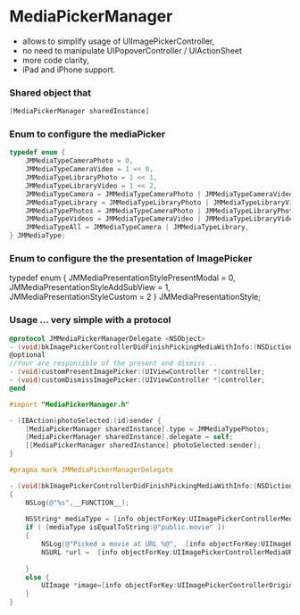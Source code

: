 MediaPickerManager
==================
- allows to simplify usage of UIImagePickerController, 
- no need to manipulate UIPopoverController / UIActionSheet
- more code clarity, 
- iPad and iPhone support.

### Shared object that
```objective-c
[MediaPickerManager sharedInstance]
```

### Enum to configure the mediaPicker

```objective-c
typedef enum {
    JMMediaTypeCameraPhoto = 0,
    JMMediaTypeCameraVideo = 1 << 0,
    JMMediaTypeLibraryPhoto = 1 << 1,
    JMMediaTypeLibraryVideo = 1 << 2,
    JMMediaTypeCamera = JMMediaTypeCameraPhoto | JMMediaTypeCameraVideo,
    JMMediaTypeLibrary = JMMediaTypeLibraryPhoto | JMMediaTypeLibraryVideo,
    JMMediaTypePhotos = JMMediaTypeCameraPhoto | JMMediaTypeLibraryPhoto,
    JMMediaTypeVideos = JMMediaTypeCameraVideo | JMMediaTypeLibraryVideo,
    JMMediaTypeAll = JMMediaTypeCamera | JMMediaTypeLibrary,
} JMMediaType;
```

### Enum to configure the the presentation of ImagePicker

typedef enum {
    JMMediaPresentationStylePresentModal = 0,
    JMMediaPresentationStyleAddSubView = 1,
    JMMediaPresentationStyleCustom = 2
} JMMediaPresentationStyle;


### Usage ... very simple with a protocol 

```objective-c
@protocol JMMediaPickerManagerDelegate <NSObject>
- (void)bkImagePickerControllerDidFinishPickingMediaWithInfo:(NSDictionary *)info;
@optional
//Your are responsible of the present and dismiss ..
- (void)customPresentImagePicker:(UIViewController *)controller;
- (void)customDismissImagePicker:(UIViewController *)controller;
@end
```


```objective-c
#import "MediaPickerManager.h"

- (IBAction)photoSelected:(id)sender {
    [MediaPickerManager sharedInstance].type = JMMediaTypePhotos;
    [MediaPickerManager sharedInstance].delegate = self;
    [[MediaPickerManager sharedInstance] photoSelected:sender];
}

#pragma mark JMMediaPickerManagerDelegate

- (void)bkImagePickerControllerDidFinishPickingMediaWithInfo:(NSDictionary *)info
{
    NSLog(@"%s",__FUNCTION__);
    
    NSString* mediaType = [info objectForKey:UIImagePickerControllerMediaType];
    if ( [mediaType isEqualToString:@"public.movie" ])
    {
        NSLog(@"Picked a movie at URL %@",  [info objectForKey:UIImagePickerControllerMediaURL]);
        NSURL *url =  [info objectForKey:UIImagePickerControllerMediaURL];
        
    }
    else {
        UIImage *image=[info objectForKey:UIImagePickerControllerOriginalImage];
    }
}

```



